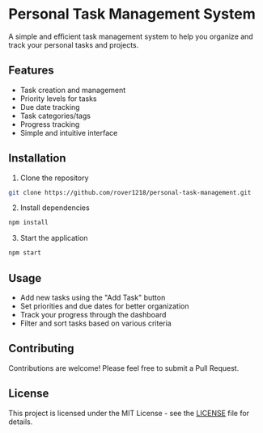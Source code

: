 # Personal Task Management System

A simple and efficient task management system to help you organize and track your personal tasks and projects.

## Features

- Task creation and management
- Priority levels for tasks
- Due date tracking
- Task categories/tags
- Progress tracking
- Simple and intuitive interface

## Installation

1. Clone the repository
```bash
git clone https://github.com/rover1218/personal-task-management.git
```

2. Install dependencies
```bash
npm install
```

3. Start the application
```bash
npm start
```

## Usage

- Add new tasks using the "Add Task" button
- Set priorities and due dates for better organization
- Track your progress through the dashboard
- Filter and sort tasks based on various criteria

## Contributing

Contributions are welcome! Please feel free to submit a Pull Request.

## License

This project is licensed under the MIT License - see the [LICENSE](LICENSE) file for details.
